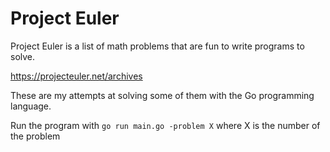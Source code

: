 # Project Euler

Project Euler is a list of math problems that are fun to write programs to solve.

https://projecteuler.net/archives

These are my attempts at solving some of them with the Go programming language.

Run the program with `go run main.go -problem X` where X is the number of the problem